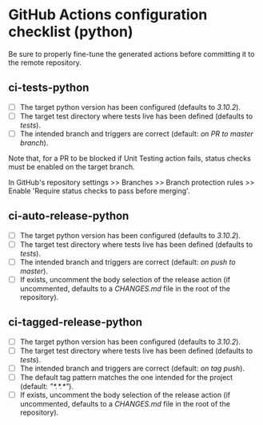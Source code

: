 # GitHub Actions configuration checklist (python)

Be sure to properly fine-tune the generated actions before committing it to the remote repository.

## ci-tests-python

- [ ] The target python version has been configured (defaults to *3.10.2*).
- [ ] The target test directory where tests live has been defined (defaults to *tests*).
- [ ] The intended branch and triggers are correct (default: *on PR to master branch*).

Note that, for a PR to be blocked if Unit Testing action fails, status checks must be enabled on the
target branch.

In GitHub's repository settings >> Branches >> Branch protection rules >> Enable 'Require status
checks to pass before merging'.

## ci-auto-release-python

- [ ] The target python version has been configured (defaults to *3.10.2*).
- [ ] The target test directory where tests live has been defined (defaults to *tests*).
- [ ] The intended branch and triggers are correct (default: *on push to master*).
- [ ] If exists, uncomment the body selection of the release action (if uncommented, defaults to a
  *CHANGES.md* file in the root of the repository).

## ci-tagged-release-python

- [ ] The target python version has been configured (defaults to *3.10.2*).
- [ ] The target test directory where tests live has been defined (defaults to *tests*).
- [ ] The intended branch and triggers are correct (default: *on tag push*).
- [ ] The default tag pattern matches the one intended for the project (default: *"\*.\*.\*"*).
- [ ] If exists, uncomment the body selection of the release action (if uncommented, defaults to a
  *CHANGES.md* file in the root of the repository).
